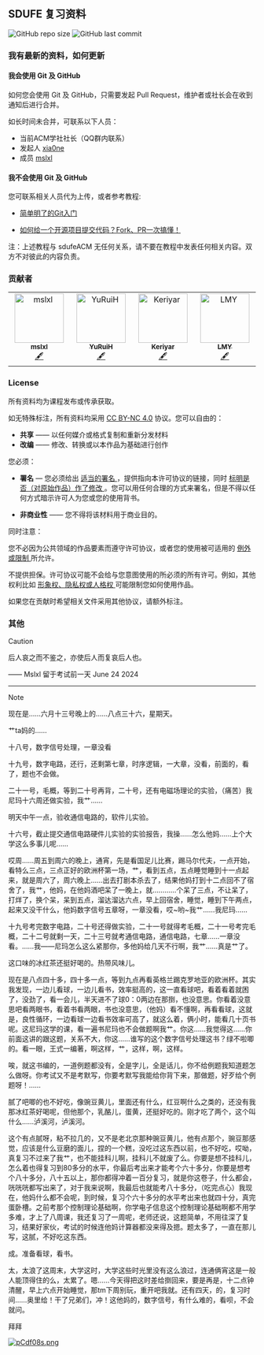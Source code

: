 ## SDUFE 复习资料

![GitHub repo size](https://img.shields.io/github/repo-size/sdufeACM/Review?label=repo%20size)
![GitHub last commit](https://img.shields.io/github/last-commit/sdufeACM/Review)

### 我有最新的资料，如何更新

#### 我会使用 Git 及 GitHub
如何您会使用 Git 及 GitHub，只需要发起 Pull Request，维护者或社长会在收到通知后进行合并。

如长时间未合并，可联系以下人员：
- 当前ACM学社社长（QQ群内联系）
- 发起人 [xia0ne](https://github.com/xia0ne) 
- 成员 [mslxl](https://github.com/mslxl)

#### 我不会使用  Git 及 GitHub

您可联系相关人员代为上传，或者参考教程:

- [简单明了的Git入门](https://www.bilibili.com/video/BV1Cr4y1J7iQ/)

- [如何给一个开源项目提交代码？Fork、PR一次搞懂！](https://www.bilibili.com/video/BV1Qp4y1T797/)

注：上述教程与 sdufeACM 无任何关系，请不要在教程中发表任何相关内容。双方不对彼此的内容负责。

### 贡献者


<!-- ALL-CONTRIBUTORS-LIST:START - Do not remove or modify this section -->
<!-- prettier-ignore-start -->
<!-- markdownlint-disable -->
<table>
  <tbody>
    <tr>
      <td align="center" valign="top" width="14.28%"><a href="http://blog.mslxl.com"><img src="https://avatars.githubusercontent.com/u/11132880?v=4?s=100" width="100px;" alt="mslxl"/><br /><sub><b>mslxl</b></sub></a><br /><a href="#content-mslxl" title="Content">🖋</a></td>
      <td align="center" valign="top" width="14.28%"><a href="http://blog.myyrh.com"><img src="https://avatars.githubusercontent.com/u/32591223?v=4?s=100" width="100px;" alt="YuRuiH"/><br /><sub><b>YuRuiH</b></sub></a><br /><a href="#content-xia0ne" title="Content">🖋</a></td>
      <td align="center" valign="top" width="14.28%"><a href="https://github.com/Keriyar"><img src="https://avatars.githubusercontent.com/u/129833434?v=4?s=100" width="100px;" alt="Keriyar"/><br /><sub><b>Keriyar</b></sub></a><br /><a href="#content-Keriyar" title="Content">🖋</a></td>
      <td align="center" valign="top" width="14.28%"><a href="https://github.com/LionelMessiYoung10"><img src="https://avatars.githubusercontent.com/u/102243969?v=4?s=100" width="100px;" alt="LMY"/><br /><sub><b>LMY</b></sub></a><br /><a href="#content-LionelMessiYoung10" title="Content">🖋</a></td>
    </tr>
  </tbody>
</table>

<!-- markdownlint-restore -->
<!-- prettier-ignore-end -->

<!-- ALL-CONTRIBUTORS-LIST:END -->

### License

所有资料均为课程发布或传承获取。

如无特殊标注，所有资料均采用 [CC BY-NC 4.0](https://creativecommons.org/licenses/by-nc/4.0/deed.zh-hans) 协议。您可以自由的：

- **共享** —— 以任何媒介或格式复制和重新分发材料
- **改编** —— 修改、转换或以本作品为基础进行创作

您必须：

- **署名** — 您必须给出 [ 适当的署名 ](https://creativecommons.org/licenses/by-nc/4.0/deed.zh-hans#ref-appropriate-credit) ，提供指向本许可协议的链接，同时 [ 标明是否（对原始作品）作了修改 ](https://creativecommons.org/licenses/by-nc/4.0/deed.zh-hans#ref-indicate-changes) 。您可以用任何合理的方式来署名，但是不得以任何方式暗示许可人为您或您的使用背书。

- **非商业性** —— 您不得将该材料用于商业目的。

同时注意：

您不必因为公共领域的作品要素而遵守许可协议，或者您的使用被可适用的 [ 例外或限制 ](https://creativecommons.org/licenses/by-nc/4.0/deed.zh-hans#ref-exception-or-limitation) 所允许。

不提供担保。许可协议可能不会给与您意图使用的所必须的所有许可。例如，其他权利比如 [ 形象权、隐私权或人格权 ](https://creativecommons.org/licenses/by-nc/4.0/deed.zh-hans#ref-publicity-privacy-or-moral-rights) 可能限制您如何使用作品。



如果您在贡献时希望相关文件采用其他协议，请额外标注。

### 其他

> [!CAUTION]
> 后人哀之而不鉴之，亦使后人而复哀后人也。
>
> —— Mslxl 留于考试前一天 June 24 2024


---


> [!NOTE]
> 现在是……六月十三号晚上的……八点三十六，星期天。
>
> 艹ta妈的……
>
> 十八号，数字信号处理，一章没看
>
> 十九号，数字电路，还行，还剩第七章，时序逻辑，一大章，没看，前面的，看了，题也不会做。
>
> 二十一号，毛概，等到二十号再背，二十号，还有电磁场理论的实验，（痛苦）我尼玛十六周还做实验，我艹……
>
> 明天中午一点，验收通信电路的，软件儿实验。
>
> 十六号，截止提交通信电路硬件儿实验的实验报告，我操……怎么他妈……上个大学这么多事儿呢……
>
> 哎周……周五到周六的晚上，通宵，先是看国足儿比赛，踢马尔代夫，一点开始，看特么三点，三点正好的欧洲杯第一场，艹，看到五点，五点睡觉睡到十一点起来，就是周六了，周六晚上……出去打剧本杀去了，结果他妈打到十二点回不了宿舍了，我艹，他妈，在他妈酒吧呆了一晚上，就…………个呆了三点，不让呆了，打烊了，换个呆，呆到五点，溜达溜达六点，早上回宿舍，睡觉，睡到下午两点，起来又没干什么，他妈数字信号五章呀，一章没看，哎~哟~我艹……我尼玛……
>
> 十九号考完数字电路，二十号还得做实验，二十一号就得考毛概，二十一号考完毛概，二十二号就剩一天，二十三号就考通信电路，通信电路，七章……一章没看。……我——尼玛怎么这么紧那你，多他妈给几天不行啊，我艹……真是艹了。
>
> 这口味的冰红茶还挺好喝的。热带风味儿。
>
> 现在是八点四十多，四十多一点，等到九点再看英格兰踢克罗地亚的欧洲杯。其实我发现，一边儿看球，一边儿看书，效率挺高的，这一直看球吧，看着看着就困了，没劲了，看一会儿，半天进不了球0：0两边在那捯，也没意思。你看着没意思吧看两眼书，看着书看两眼，书也没意思，（他妈）看不懂啊，再看看球，这就是，良性循环，一边看球一边看书效率可高了，就这么着，俩小时，能看几十页书呢。这尼玛这学的课，看一遍书尼玛也不会做题啊我艹。你这……我觉得这……你前面这讲的跟这题，关系不大，你这……谁写的这个数字信号处理这书？绿不啦唧的。看一眼，王式一编著，啊这样，艹，这样，啊，这样。
>
> 唉，就这书编的，一道例题都没有，全是字儿，全是话儿，你不给例题我知道题怎么做呀。你考试又不是考默写，你要考默写我能给你背下来，那做题，好歹给个例题呀！……
>
> 腻了吧唧的也不好吃，像豌豆黄儿，里面还有什么，红豆啊什么之类的，还没有我那冰红茶好喝呢，但他那个，乳酪儿，蛋黄，还挺好吃的。刚才吃了两个，这个叫什么……泸溪河，泸溪河。
>
> 这个有点腻呀，粘不拉几的，又不是老北京那种豌豆黄儿，他有点那个，豌豆那感觉，应该是什么豆磨的面儿，捏的一个糕，没吃过这东西以前，也不好吃，哎呦，真复习不过来了我艹，也不能挂科儿啊，挂科儿不就废了么。你要是想不挂科儿，怎么着也得复习到80多分的水平，你最后考出来才能考个六十多分，你要是想考个八十多分，八十五以上，那你都得冲着一百分复习，就是你这卷子，什么都会，咣咣咣都写出来了，对于我来说啊，我最后也就能考八十多分，（吃完点心）我现在，他妈什么都不会呢，到时候，复习个六十多分的水平考出来也就四十分，真完蛋卧槽。之前考那个控制理论基础啊，你学电子信息这个控制理论基础啊都不用学多难，才上了八周课，我还复习了一周呢，老师还说，这题简单，不用往深了复习，结果好家伙，考试的时候连他妈计算器都没来得及摁。题太多了，一直在那儿写，这腻，不好吃这东西。
>
> 成。准备看球，看书。
>
> 太，太浪了这周末，大学这时，大学这些时光里没有这么浪过，连通俩宵这是一般人能顶得住的么，太累了。嗯……今天得把这时差给捯回来，要是再是，十二点钟清醒，早上六点开始睡觉，那tm下周别玩，重开吧我就。还有四天，的，复习时间……奥里给！干了兄弟们，冲！这他妈的，数字信号，有什么难的，看呗，不会就问。
>
> 拜拜
>
> [![pCdf08s.png](https://s1.ax1x.com/2023/06/28/pCdf08s.png)](https://imgse.com/i/pCdf08s)

